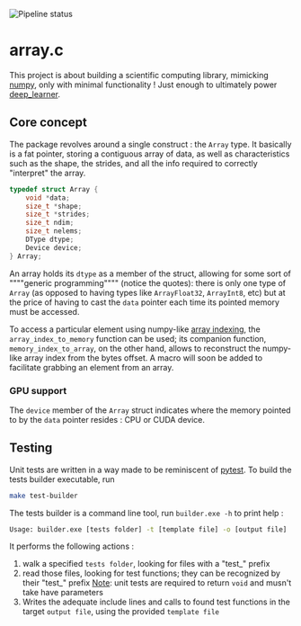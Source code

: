 ![Pipeline status](https://github.com/PaulWassermann/array.c/actions/workflows/github-actions-ci.yaml/badge.svg)

# array.c

This project is about building a scientific computing library, mimicking 
[numpy](https://numpy.org/), only with minimal functionality ! Just enough to 
ultimately power [deep_learner](https://github.com/PaulWassermann/deep-learner).

## Core concept

The package revolves around a single construct : the `Array` type. It 
basically is a fat pointer, storing a contiguous array of data, as well as 
characteristics such as the shape, the strides, and all the info required to
correctly "interpret" the array.

```c
typedef struct Array {
    void *data;
    size_t *shape;
    size_t *strides;
    size_t ndim;
    size_t nelems;
    DType dtype;
    Device device;
} Array;
```

An array holds its `dtype` as a member of the struct, allowing for some sort of
""""generic programming"""" (notice the quotes): there is only one type of 
`Array` (as opposed to having types like `ArrayFloat32`, `ArrayInt8`, etc) but 
at the price of having to cast the `data` pointer each time its pointed memory 
must be accessed.

To access a particular element using numpy-like <u>array indexing</u>, the 
`array_index_to_memory` function can be used; its companion function, 
`memory_index_to_array`, on the other hand, allows to reconstruct the numpy-like
array index from the bytes offset. A macro will soon be added to facilitate 
grabbing an element from an array.

### GPU support

The `device` member of the `Array` struct indicates where the memory pointed to 
by the `data` pointer resides : CPU or CUDA device.

## Testing

Unit tests are written in a way made to be reminiscent of 
[pytest](https://docs.pytest.org/en/stable/). To build the tests builder 
executable, run

```bash
make test-builder
```

The tests builder is a command line tool, run `builder.exe -h` to print help :

```bash
Usage: builder.exe [tests folder] -t [template file] -o [output file]
```


It performs the following actions :

1) walk a specified `tests folder`,  looking for files with a "test_" prefix
2) read those files, looking for test functions; they can be recognized by
their "test_" prefix
    <u>Note</u>: unit tests are required to return `void` and musn't take have 
    parameters
3) Writes the adequate include lines and calls to found test functions in the
target `output file`, using the provided `template file`